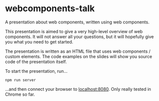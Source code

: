 # webcomponents-talk

A presentation about web components, written using web components.

This presentation is aimed to give a very high-level overview of web components. It will not answer all your questions, but it will hopefully give you what you need to get started.

The presentation is written as an HTML file that uses web components / custom elements. The code examples on the slides will show you source code of the presentation itself.

To start the presentation, run...

    npm run server

...and then connect your browser to [localhost:8080](http://localhost:8080). Only really tested in Chrome so far.
